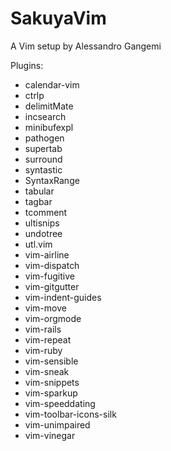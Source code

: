 SakuyaVim
===

A Vim setup by Alessandro Gangemi

Plugins:

* calendar-vim
* ctrlp
* delimitMate
* incsearch
* minibufexpl
* pathogen
* supertab
* surround
* syntastic
* SyntaxRange
* tabular
* tagbar
* tcomment
* ultisnips
* undotree
* utl.vim
* vim-airline
* vim-dispatch
* vim-fugitive
* vim-gitgutter
* vim-indent-guides
* vim-move
* vim-orgmode
* vim-rails
* vim-repeat
* vim-ruby
* vim-sensible
* vim-sneak
* vim-snippets
* vim-sparkup
* vim-speeddating
* vim-toolbar-icons-silk
* vim-unimpaired
* vim-vinegar
